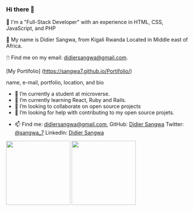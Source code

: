 ### Hi there 👋


<!-- **sangwa7/Sangwa7** is a ✨ _special_ ✨ repository because its `README.md` (this file) appears on your GitHub profile. -->

<!-- Here are some ideas to get you started: -->

🔆 I'm a "Full-Stack Developer" with an experience in HTML, CSS, JavaScript, and PHP 

🌟 My name is Didier Sangwa, from Kigali Rwanda Located in Middle east of Africa. 

🖱️ Find me on my email: didiersangwa@gmail.com. 

[My Portifolio] (https://sangwa7.github.io/Portifolio/)

name, e-mail, portfolio, location, and bio

 - 🔭 I’m currently a student at microverse.
- 🌱 I’m currently learning React, Ruby and Rails.
- 👯 I’m looking to collaborate on open source projects
- 🤔 I’m looking for help with contributing to my open source projets.
<!-- - 💬 Ask me about ... -->
- 📫 Find me: 
       didiersangwa@gmail.com,
       GitHub: [Didier Sangwa](https://github.com/sangwa7)
       Twitter: [@sangwa_7](https://twitter.com/sangwa_7)
       LinkedIn: [Didier Sangwa](https://www.linkedin.com/in/didier-sangwa-463054227)
<!-- - 😄 Pronouns: ... -->
<!-- - ⚡ Fun fact: ... -->


<img src="https://github-readme-stats.vercel.app/api?username=Sangwa7&count_private=true&layout=compact&theme=tokyonight" height="175"/>
<img src="https://github-readme-stats.vercel.app/api/top-langs/?username=Sangwa7&layout=compact&theme=tokyonight" height="175"/>

